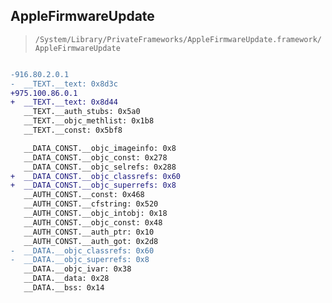 ## AppleFirmwareUpdate

> `/System/Library/PrivateFrameworks/AppleFirmwareUpdate.framework/AppleFirmwareUpdate`

```diff

-916.80.2.0.1
-  __TEXT.__text: 0x8d3c
+975.100.86.0.1
+  __TEXT.__text: 0x8d44
   __TEXT.__auth_stubs: 0x5a0
   __TEXT.__objc_methlist: 0x1b8
   __TEXT.__const: 0x5bf8

   __DATA_CONST.__objc_imageinfo: 0x8
   __DATA_CONST.__objc_const: 0x278
   __DATA_CONST.__objc_selrefs: 0x288
+  __DATA_CONST.__objc_classrefs: 0x60
+  __DATA_CONST.__objc_superrefs: 0x8
   __AUTH_CONST.__const: 0x468
   __AUTH_CONST.__cfstring: 0x520
   __AUTH_CONST.__objc_intobj: 0x18
   __AUTH_CONST.__objc_const: 0x48
   __AUTH_CONST.__auth_ptr: 0x10
   __AUTH_CONST.__auth_got: 0x2d8
-  __DATA.__objc_classrefs: 0x60
-  __DATA.__objc_superrefs: 0x8
   __DATA.__objc_ivar: 0x38
   __DATA.__data: 0x28
   __DATA.__bss: 0x14

```
